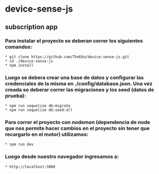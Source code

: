 # device-sense-js
## subscription app

### Para instalar el proyecto se deberan correr los siguientes comandos:
    * git clone https://github.com/TheEdu/device-sense-js.git
    * cd ./device-sense-js
    * npm install

### Luego se debera crear una base de datos y configurar las credenciales de la misma en ./config/database.json. Una vez creada se deberar correr las migraciones y los seed (datos de prueba):
    * npm run sequelize db:migrate
    * npm run sequelize db:seed:all

### Para correr el proyecto con nodemon (dependencia de node que nos permite hacer cambios en el proyecto sin tener que recargarlo en el motor) utilizamos:
    * npm run dev

### Luego desde nuestro navegador ingresamos a:
    * http://localhost:3000


